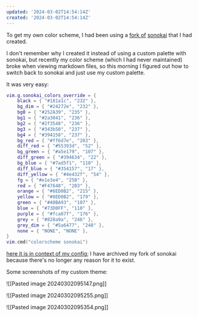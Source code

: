 ```yaml
---
updated: '2024-03-02T14:54:14Z'
created: '2024-03-02T14:54:14Z'
---
```

To get my own color scheme, I had been using a [fork of](https://github.com/llimllib/lilium) [sonokai](https://github.com/sainnhe/sonokai) that I had created. 

I don't remember why I created it instead of using a custom palette with sonokai, but recently my color scheme (which I had never maintained) broke when viewing markdown files, so this morning I figured out how to switch back to sonokai and just use my custom palette.

It was very easy:

```lua
vim.g.sonokai_colors_override = {
	black = { "#181a1c", "232" },
	bg_dim = { "#24272e", "232" },
	bg0 = { "#252A39", "235" },
	bg1 = { "#2a3041", "236" },
	bg2 = { "#2f3548", "236" },
	bg3 = { "#343b50", "237" },
	bg4 = { "#394158", "237" },
	bg_red = { "#ff6d7e", "203" },
	diff_red = { "#55393d", "52" },
	bg_green = { "#a5e179", "107" },
	diff_green = { "#394634", "22" },
	bg_blue = { "#7ad5f1", "110" },
	diff_blue = { "#354157", "17" },
	diff_yellow = { "#4e432f", "54" },
	fg = { "#e1e3e4", "250" },
	red = { "#F47648", "203" },
	orange = { "#8ED0B2", "215" },
	yellow = { "#8ED0B2", "179" },
	green = { "#40BA93", "107" },
	blue = { "#73D0FF", "110" },
	purple = { "#fca07f", "176" },
	grey = { "#828a9a", "246" },
	grey_dim = { "#5a6477", "240" },
	none = { "NONE", "NONE" },
}
vim.cmd("colorscheme sonokai")
```

[here it is in context of my config](https://github.com/llimllib/personal_code/blob/68106a99/homedir/.config/nvim/lua/colorscheme.lua#L1-L27); I have archived my fork of sonokai because there's no longer any reason for it to exist.

Some screenshots of my custom theme:

![[Pasted image 20240302095147.png]]

![[Pasted image 20240302095255.png]]

![[Pasted image 20240302095354.png]]